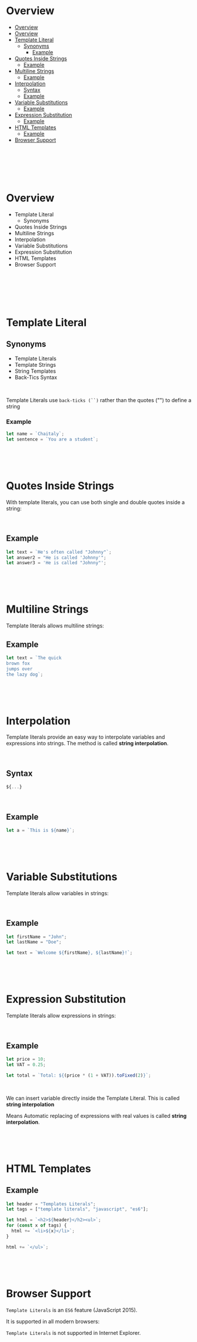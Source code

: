 # Overview

- [Overview](#overview)
- [Overview](#overview-1)
- [Template Literal](#template-literal)
  - [Synonyms](#synonyms)
    - [Example](#example)
- [Quotes Inside Strings](#quotes-inside-strings)
  - [Example](#example-1)
- [Multiline Strings](#multiline-strings)
  - [Example](#example-2)
- [Interpolation](#interpolation)
  - [Syntax](#syntax)
  - [Example](#example-3)
- [Variable Substitutions](#variable-substitutions)
  - [Example](#example-4)
- [Expression Substitution](#expression-substitution)
  - [Example](#example-5)
- [HTML Templates](#html-templates)
  - [Example](#example-6)
- [Browser Support](#browser-support)

&nbsp;

&nbsp;

&nbsp;

# Overview

- Template Literal
  - Synonyms
- Quotes Inside Strings
- Multiline Strings
- Interpolation
- Variable Substitutions
- Expression Substitution
- HTML Templates
- Browser Support

&nbsp;

&nbsp;

&nbsp;

# Template Literal

## Synonyms

- Template Literals
- Template Strings
- String Templates
- Back-Tics Syntax

&nbsp;

Template Literals use ` back-ticks (``) ` rather than the quotes ("") to define a string

### Example

```js
let name = `Chaitaly`;
let sentence = `You are a student`;
```

&nbsp;

&nbsp;

# Quotes Inside Strings

With template literals, you can use both single and double quotes inside a string:

&nbsp;

## Example

```js
let text = `He's often called "Johnny"`;
let answer2 = "He is called 'Johnny'";
let answer3 = 'He is called "Johnny"';
```

&nbsp;

&nbsp;

# Multiline Strings

Template literals allows multiline strings:

## Example

```js
let text = `The quick
brown fox
jumps over
the lazy dog`;
```

&nbsp;

&nbsp;

# Interpolation

Template literals provide an easy way to interpolate variables and expressions into strings. The method is called **string interpolation**.

&nbsp;

## Syntax

```js
${...}
```

&nbsp;

## Example

```js
let a = `This is ${name}`;
```

&nbsp;

&nbsp;

# Variable Substitutions

Template literals allow variables in strings:

&nbsp;

## Example

```js
let firstName = "John";
let lastName = "Doe";

let text = `Welcome ${firstName}, ${lastName}!`;
```

&nbsp;

&nbsp;

# Expression Substitution

Template literals allow expressions in strings:

&nbsp;

## Example

```js
let price = 10;
let VAT = 0.25;

let total = `Total: ${(price * (1 + VAT)).toFixed(2)}`;
```

&nbsp;

We can insert variable directly inside the Template Literal. This is called **string interpolation**

Means Automatic replacing of expressions with real values is called **string interpolation**.

&nbsp;

&nbsp;

# HTML Templates

## Example

```js
let header = "Templates Literals";
let tags = ["template literals", "javascript", "es6"];

let html = `<h2>${header}</h2><ul>`;
for (const x of tags) {
  html += `<li>${x}</li>`;
}

html += `</ul>`;
```

&nbsp;

&nbsp;

# Browser Support

`Template Literals` is an `ES6` feature (JavaScript 2015).

It is supported in all modern browsers:

`Template Literals` is not supported in Internet Explorer.
